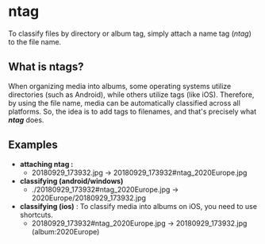 # ntag
To classify files by directory or album tag, simply attach a name tag (*ntag*) to the file name.

## What is ntags?
When organizing media into albums, some operating systems utilize directories (such as Android), while others utilize tags (like iOS).
Therefore, by using the file name, media can be automatically classified across all platforms.
So, the idea is to add tags to filenames, and that's precisely what ***ntag*** does.

## Examples
- **attaching ntag :**
  - 20180929_173932.jpg → 20180929_173932#ntag_2020Europe.jpg
- **classifying (android/windows)**
  - ./20180929_173932#ntag_2020Europe.jpg → 2020Europe/20180929_173932.jpg
- **classifying (ios)** : To classify media into albums on iOS, you need to use shortcuts.
  - 20180929_173932#ntag_2020Europe.jpg → 20180929_173932.jpg (album:2020Europe)
  
